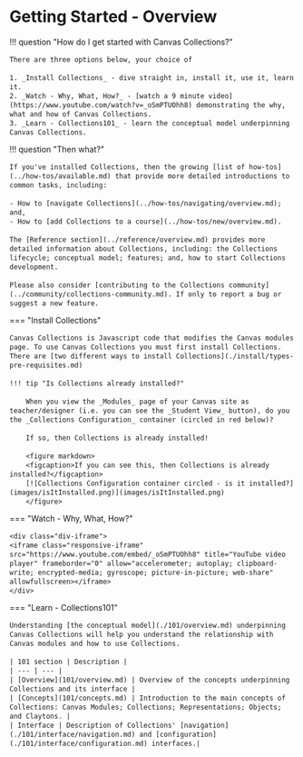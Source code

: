 # Getting Started - Overview

!!! question "How do I get started with Canvas Collections?"

    There are three options below, your choice of

    1. _Install Collections_ - dive straight in, install it, use it, learn it.
    2. _Watch - Why, What, How?_ - [watch a 9 minute video](https://www.youtube.com/watch?v=_oSmPTUOhh8) demonstrating the why, what and how of Canvas Collections. 
    3. _Learn - Collections101_ - learn the conceptual model underpinning Canvas Collections.

!!! question "Then what?"

    If you've installed Collections, then the growing [list of how-tos](../how-tos/available.md) that provide more detailed introductions to common tasks, including:
    
    - How to [navigate Collections](../how-tos/navigating/overview.md); and,
    - How to [add Collections to a course](../how-tos/new/overview.md).

    The [Reference section](../reference/overview.md) provides more detailed information about Collections, including: the Collections lifecycle; conceptual model; features; and, how to start Collections development.
    
    Please also consider [contributing to the Collections community](../community/collections-community.md). If only to report a bug or suggest a new feature.

=== "Install Collections"

    Canvas Collections is Javascript code that modifies the Canvas modules page. To use Canvas Collections you must first install Collections. There are [two different ways to install Collections](./install/types-pre-requisites.md)

    !!! tip "Is Collections already installed?"

        When you view the _Modules_ page of your Canvas site as teacher/designer (i.e. you can see the _Student View_ button), do you the _Collections Configuration_ container (circled in red below)?
    
        If so, then Collections is already installed!  

        <figure markdown>
        <figcaption>If you can see this, then Collections is already installed?</figcaption>
        [![Collections Configuration container circled - is it installed?](images/isItInstalled.png)](images/isItInstalled.png)  
        </figure>

=== "Watch - Why, What, How?"

    <div class="div-iframe">
	<iframe class="responsive-iframe" src="https://www.youtube.com/embed/_oSmPTUOhh8" title="YouTube video player" frameborder="0" allow="accelerometer; autoplay; clipboard-write; encrypted-media; gyroscope; picture-in-picture; web-share" allowfullscreen></iframe>
    </div>

=== "Learn - Collections101"

    Understanding [the conceptual model](./101/overview.md) underpinning Canvas Collections will help you understand the relationship with Canvas modules and how to use Collections.

    | 101 section | Description |
    | --- | --- |
    | [Overview](101/overview.md) | Overview of the concepts underpinning Collections and its interface |
    | [Concepts](101/concepts.md) | Introduction to the main concepts of Collections: Canvas Modules; Collections; Representations; Objects; and Claytons. |
    | Interface | Description of Collections' [navigation](./101/interface/navigation.md) and [configuration](./101/interface/configuration.md) interfaces.|





